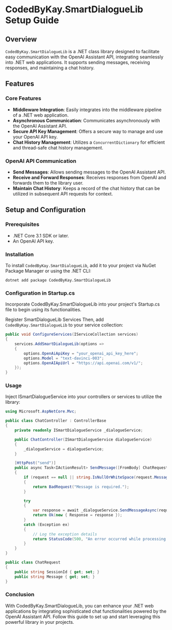 # CodedByKay.SmartDialogueLib Setup Guide

## Overview

`CodedByKay.SmartDialogueLib` is a .NET class library designed to facilitate easy communication with the OpenAI Assistant API, integrating seamlessly into .NET web applications. It supports sending messages, receiving responses, and maintaining a chat history.

## Features

### Core Features

- **Middleware Integration**: Easily integrates into the middleware pipeline of a .NET web application.
- **Asynchronous Communication**: Communicates asynchronously with the OpenAI Assistant API.
- **Secure API Key Management**: Offers a secure way to manage and use your OpenAI API key.
- **Chat History Management**: Utilizes a `ConcurrentDictionary` for efficient and thread-safe chat history management.

### OpenAI API Communication

- **Send Messages**: Allows sending messages to the OpenAI Assistant API.
- **Receive and Forward Responses**: Receives responses from OpenAI and forwards them to the library user.
- **Maintain Chat History**: Keeps a record of the chat history that can be utilized in subsequent API requests for context.

## Setup and Configuration

### Prerequisites

- .NET Core 3.1 SDK or later.
- An OpenAI API key.

### Installation

To install `CodedByKay.SmartDialogueLib`, add it to your project via NuGet Package Manager or using the .NET CLI:

```shell
dotnet add package CodedByKay.SmartDialogueLib
```

### Configuration in Startup.cs

Incorporate CodedByKay.SmartDialogueLib into your project's Startup.cs file to begin using its functionalities.


Register SmartDialogueLib Services
Then, add `CodedByKay.SmartDialogueLib` to your service collection:

```csharp
public void ConfigureServices(IServiceCollection services)
{
    services.AddSmartDialogueLib(options =>
    {
        options.OpenAiApiKey = "your_openai_api_key_here";
        options.Model = "text-davinci-003";
        options.OpenAIApiUrl = "https://api.openai.com/v1/";
    });
}
```

### Usage
Inject ISmartDialogueService into your controllers or services to utilize the library:

```csharp
using Microsoft.AspNetCore.Mvc;

public class ChatController : ControllerBase
{
    private readonly ISmartDialogueService _dialogueService;

    public ChatController(ISmartDialogueService dialogueService)
    {
        _dialogueService = dialogueService;
    }

    [HttpPost("send")]
    public async Task<IActionResult> SendMessage([FromBody] ChatRequest request)
    {
        if (request == null || string.IsNullOrWhiteSpace(request.Message))
        {
            return BadRequest("Message is required.");
        }

        try
        {
            var response = await _dialogueService.SendMessageAsync(request.SessionId, request.Message);
            return Ok(new { Response = response });
        }
        catch (Exception ex)
        {
            // Log the exception details
            return StatusCode(500, "An error occurred while processing your request.");
        }
    }
}

public class ChatRequest
{
    public string SessionId { get; set; }
    public string Message { get; set; }
}

```

### Conclusion
With CodedByKay.SmartDialogueLib, you can enhance your .NET web applications by integrating sophisticated chat functionalities powered by the OpenAI Assistant API. Follow this guide to set up and start leveraging this powerful library in your projects.
